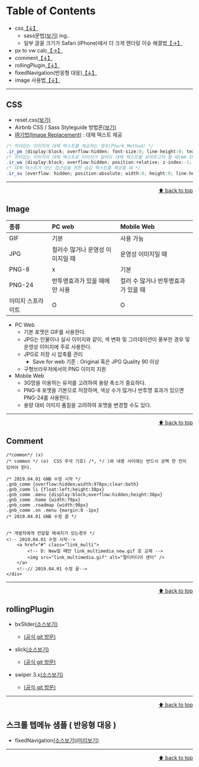 
# Table of Contents

* css[【↓】](#css)
	- sass문법[(보기)](https://github.com/netfolder/netfolder.github.io/tree/master/sass) ing..
	- 일부 글꼴 크기가 Safari (iPhone)에서 더 크게 렌더링 이슈 해결법[【→】](https://demun.tistory.com/2402)
* px to vw calc[【→】](https://pxtovw.dev-calc.space/)
* comment[【↓】](#comment)
* rollingPlugin[【↓】](#sample)
* fixedNavigation(반응형 대응)[【↓】](#fixedNavigation)
* image 사용법[【↓】](#image)


-----



<a name='css'></a>
## CSS
- reset.css[(보기)](https://github.com/netfolder/study/blob/master/menu_content/submenu/css/default.css)
- Airbnb CSS / Sass Styleguide 방법론[(보기)](https://github.com/airbnb/css#oocss-and-bem)
- [IR기법(Image Replacement)](https://nuli.navercorp.com/sharing/blog/post/1132804) : 대체 텍스트 제공
```csharp
/* 의미있는 이미지의 대체 텍스트를 제공하는 경우(Phark Method) */
.ir_pm {display:block; overflow:hidden; font-size:0; line-height:0; text-indent:-9999px;}
/* 의미있는 이미지의 대체 텍스트로 이미지가 없어도 대체 텍스트를 보여주고자 할 때(WA IR) */
.ir_wa {display:block; overflow:hidden; position:relative; z-index:-1; width:100%; height: 100%;}
/* 대체 텍스트가 아닌 접근성을 위한 숨김 텍스트를 제공할 때 */
.ir_su {overflow: hidden; position:absolute; width:0; height:0; line-height:0; text-indent:-9999px;}
```

-----

<div style="text-align: right"> <a href="#top">⬆ back to top</a> </div>

<a name='image'></a>
## Image

| 종류 | PC web | Mobile Web |
| :-------- | :-------- | :-------- |
| GIF | 기본 | 사용 가능 |
| JPG | 컬러수 많거나 운영성 이미지일 때 | 운영성 이미지일 때 |
| PNG-8 | x | 기본 |
| PNG-24 | 반투명효과가 있을 때에만 사용 | 컬러 수 많거나 반투명효과가 있을 때 |
| 이미지 스프라이트 | 	O | 	O |

* PC Web
	* 기본 포맷은 GIF를 사용한다.
	* JPG는 인물이나 실사 이미지와 같이, 색 변화 및 그라데이션이 풍부한 경우 및 운영성 이미지에 주로 사용한다.
	* JPG로 저장 시 압축률 관리
		* Save for web 기준 : Original 혹은 JPG Quality 90 이상
	* 구형브라우저에서의 PNG 이미지 지원</br>
* Mobile Web
	* 3G망을 이용하는 유저를 고려하여 용량 축소가 중요하다.
	* PNG-8 포맷을 기본으로 저장하며, 색상 수가 많거나 반투명 효과가 있으면 PNG-24를 사용한다.
	* 용량 대비 이미지 품질을 고려하여 포맷을 변경할 수도 있다.

-----

<div style="text-align: right"> <a href="#top">⬆ back to top</a> </div>

<a name='comment'></a>
## Comment
```
/*common*/ (x)
/* common */ (o)  CSS 주석 기호( /*, */ )와 내용 사이에는 반드시 공백 한 칸이 있어야 한다.

/* 2019.04.01 GNB 수정 시작 */
.gnb_comm {overflow:hidden;width:978px;clear:both}
.gnb_comm li {float:left;height:38px}
.gnb_comm .menu {display:block;overflow:hidden;height:38px}
.gnb_comm .home {width:79px}
.gnb_comm .roadmap {width:98px}
.gnb_comm .on .menu {margin:0 -1px}
/* 2019.04.01 GNB 수정 끝 */


/* 개발자에게 전달할 메세지가 있는경우 */
<!-- 2019.04.01 수정 시작-->
	<a href="#" class="link_multi">
		<!-- D: New일 때만 link_multimedia_new.gif 로 교체 -->
		<img src="link_multimedia.gif" alt="멀티미디어 센터" />
	</a>
	<!--// 2019.04.01 수정 끝-->
</div>

```

-----
<div style="text-align: right"> <a href="#top">⬆ back to top</a> </div>

<a name='sample'></a>
## rollingPlugin

- bxSlider[(소스보기)](https://github.com/netfolder/netfolder.github.io/tree/master/bxSlider)
	+ [(공식 git 방문)](https://github.com/stevenwanderski/bxslider-4)

- slick[(소스보기)](https://github.com/netfolder/netfolder.github.io/tree/master/slick)
	+ [(공식 git 방문)](https://github.com/kenwheeler/slick)

- swiper 3.x[(소스보기)](https://github.com/netfolder/netfolder.github.io/tree/master/swiper)
	+ [(공식 git 방문)](https://github.com/nolimits4web/swiper)

-----

<div style="text-align: right"> <a href="#top">⬆ back to top</a> </div>


<a name='fixedNavigation'></a>
## 스크롤 텝메뉴 샘플 ( 반응형 대응 )

- fixedNavigation[(소스보기)](https://github.com/netfolder/public_chunjae/tree/master/samplePage/fixedNavigation)[(미리보기)](https://netfolder.github.io/samplePage/fixedNavigation/)

-----

<div style="text-align: right"> <a href="#top">⬆ back to top</a> </div>

